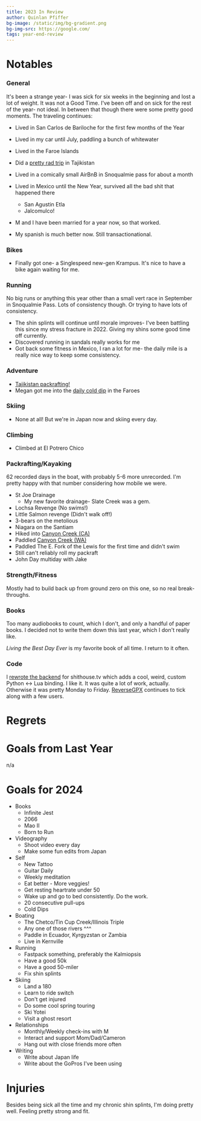 ```yaml
---
title: 2023 In Review
author: Quinlan Pfiffer
bg-image: /static/img/bg-gradient.png
bg-img-src: https://google.com/
tags: year-end-review
---
```


Notables
========

### General

It's been a strange year- I was sick for six weeks in the beginning and lost a
lot of weight. It was not a Good Time. I've been off and on sick for the rest of
the year- not ideal. In between that though there were some pretty good moments.
The traveling continues:

* Lived in San Carlos de Bariloche for the first few months of the Year
* Lived in my car until July, paddling a bunch of whitewater
* Lived in the Faroe Islands
* Did a [pretty rad trip](/posts/2023-09-05-Tajikistan_2023.html) in Tajikistan
* Lived in a comically small AirBnB in Snoqualmie pass for about a month
* Lived in Mexico until the New Year, survived all the bad shit that happened there
    * San Agustin Etla
    * Jalcomulco!

* M and I have been married for a year now, so that worked.
* My spanish is much better now. Still transactionational.

### Bikes

* Finally got one- a Singlespeed new-gen Krampus. It's nice to have a bike again
  waiting for me.

### Running

No big runs or anything this year other than a small vert race in September in
Snoqualmie Pass. Lots of consistency though. Or trying to have lots of consistency.

* The shin splints will continue until morale improves- I've been battling this
  since my stress fracture in 2022. Giving my shins some good time off
  currently.
* Discovered running in sandals really works for me
* Got back some fitness in Mexico, I ran a lot for me- the daily mile is a
  really nice way to keep some consistency.

### Adventure

* [Tajikistan packrafting!](/posts/2023-09-05-Tajikistan_2023.html)
* Megan got me into the [daily cold dip](https://www.instagram.com/reel/Cveh_ibM_9f/) in the Faroes

### Skiing

* None at all! But we're in Japan now and skiing every day.

### Climbing

* Climbed at El Potrero Chico

### Packrafting/Kayaking

62 recorded days in the boat, with probably 5-6 more unrecorded. I'm pretty
happy with that number considering how mobile we were.

* St Joe Drainage
    * My new favorite drainage- Slate Creek was a gem.
* Lochsa Revenge (No swims!)
* Little Salmon revenge (Didn't walk off!)
* 3-bears on the metolious
* Niagara on the Santiam
* Hiked into [Canyon Creek (CA)](https://www.instagram.com/p/CtXSAAFyRL4/)
* Paddled [Canyon Creek (WA)](https://www.instagram.com/reel/CsfaSsDAMzA/)
* Paddled The E. Fork of the Lewis for the first time and didn't swim
* Still can't reliably roll my packraft
* John Day multiday with Jake

### Strength/Fitness

Mostly had to build back up from ground zero on this one, so no real
break-throughs.

### Books

Too many audiobooks to count, which I don't, and only a handful of paper books.
I decided not to write them down this last year, which I don't really like.

_Living the Best Day Ever_ is my favorite book of all time. I return to it often.

### Code

I [rewrote the backend](https://github.com/qpfiffer/shithouse.tv/pull/36) for
shithouse.tv which adds a cool, weird, custom Python <-> Lua binding. I like it.
It was quite a lot of work, actually. Otherwise it was pretty Monday to Friday.
[ReverseGPX](https://reversegpx.com/) continues to tick along with a few users.

Regrets
=======

Goals from Last Year
====================

n/a

Goals for 2024
==============

* Books
    * Infinite Jest
    * 2066
    * Mao II
    * Born to Run
* Videography
    * Shoot video every day
    * Make some fun edits from Japan
* Self
    * New Tattoo
    * Guitar Daily
    * Weekly meditation
    * Eat better - More veggies!
    * Get resting heartrate under 50
    * Wake up and go to bed consistently. Do the work.
    * 20 consecutive pull-ups
    * Cold Dips
* Boating
    * The Chetco/Tin Cup Creek/Illinois Triple
    * Any one of those rivers ^^^
    * Paddle in Ecuador, Kyrgyzstan or Zambia
    * Live in Kernville
* Running
    * Fastpack something, preferably the Kalmiopsis
    * Have a good 50k
    * Have a good 50-miler
    * Fix shin splints
* Skiing
    * Land a 180
    * Learn to ride switch
    * Don't get injured
    * Do some cool spring touring
    * Ski Yotei
    * Visit a ghost resort
* Relationships
    * Monthly/Weekly check-ins with M
    * Interact and support Mom/Dad/Cameron
    * Hang out with close friends more often
* Writing
    * Write about Japan life
    * Write about the GoPros I've been using

Injuries
========

Besides being sick all the time and my chronic shin splints, I'm doing pretty
well. Feeling pretty strong and fit.
